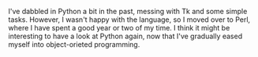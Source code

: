 I've dabbled in Python a bit in the past, messing with Tk and some simple tasks. However, I wasn't happy with the language, so I moved over to Perl, where I have spent a good year or two of my time. I think it might be interesting to have a look at Python again, now that I've gradually eased myself into object-orieted programming.
